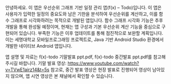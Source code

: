 안녕하세요. 이 앱은 우선순위 그래프 기반 일정 관리 앱(f(x) – Todo)입니다.
이 앱은 사용자가 입력한 일정의 중요도와 남은 기한을 분석하여 우선순위를 계산하고, 이를 함수 그래프로 시각화하려는 목적으로 개발된 앱입니다.
함수 그래프 시각화 기능은 추후 개발을 통해 완성될 예정이며, 현재는 앱 구성과 기본 우선순위 계산 기능을 중심으로 구현되어 있습니다. 부족한 기능은 이후 업데이트를 통해 점진적으로 보완할 계획입니다.
이는 세명대학교 모바일프로그래밍 프로젝트로, Java 기반 Android Studio 환경에서 개발한 네이티브 Android 앱입니다.

앱 설명 및 자료는 f(x)-todo 기말발표 ppt.pdf, f(x)-todo 중간발표 ppt.pdf를 참고해주시길 바랍니다.
기말 발표 영상: https://www.youtube.com/watch?v=TVwE1airz14&t=5s
참고로, 중간 발표 영상은 현장 발표로 진행되어 영상이 남아있지 않으며, 앱 시연 영상은 본 채널에서 확인할 수 있습니다.
